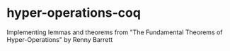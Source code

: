 # hyper-operations-coq
Implementing lemmas and theorems from "The Fundamental Theorems of Hyper-Operations" by Renny Barrett
